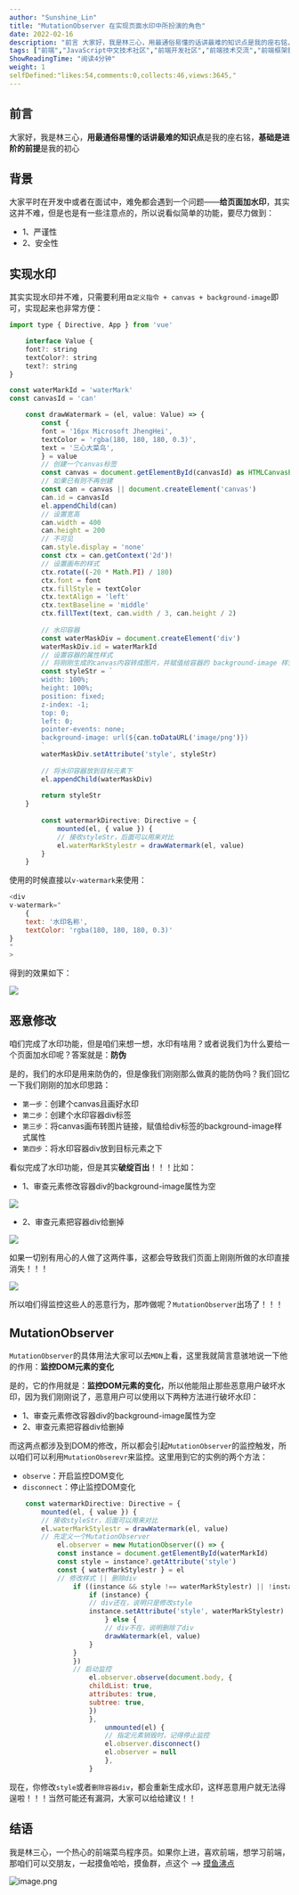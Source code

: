 ```yaml
---
author: "Sunshine_Lin"
title: "MutationObserver 在实现页面水印中所扮演的角色"
date: 2022-02-16
description: "前言 大家好，我是林三心，用最通俗易懂的话讲最难的知识点是我的座右铭，基础是进阶的前提是我的初心 背景 大家平时在开发中或者在面试中，难免都会遇到一个问题——给页面加水印，其实这并不难，但是也是有一些"
tags: ["前端","JavaScript中文技术社区","前端开发社区","前端技术交流","前端框架教程","JavaScript 学习资源","CSS 技巧与最佳实践","HTML5 最新动态","前端工程师职业发展","开源前端项目","前端技术趋势"]
ShowReadingTime: "阅读4分钟"
weight: 1
selfDefined:"likes:54,comments:0,collects:46,views:3645,"
---
```

前言
--

大家好，我是林三心，**用最通俗易懂的话讲最难的知识点**是我的座右铭，**基础是进阶的前提**是我的初心

背景
--

大家平时在开发中或者在面试中，难免都会遇到一个问题——**给页面加水印**，其实这并不难，但是也是有一些注意点的，所以说看似简单的功能，要尽力做到：

*   1、严谨性
*   2、安全性

实现水印
----

其实实现水印并不难，只需要利用`自定义指令 + canvas + background-image`即可，实现起来也非常方便：

```js
import type { Directive, App } from 'vue'

    interface Value {
    font?: string
    textColor?: string
    text?: string
}

const waterMarkId = 'waterMark'
const canvasId = 'can'

    const drawWatermark = (el, value: Value) => {
        const {
        font = '16px Microsoft JhengHei',
        textColor = 'rgba(180, 180, 180, 0.3)',
        text = '三心大菜鸟',
        } = value
        // 创建一个canvas标签
        const canvas = document.getElementById(canvasId) as HTMLCanvasElement
        // 如果已有则不再创建
        const can = canvas || document.createElement('canvas')
        can.id = canvasId
        el.appendChild(can)
        // 设置宽高
        can.width = 400
        can.height = 200
        // 不可见
        can.style.display = 'none'
        const ctx = can.getContext('2d')!
        // 设置画布的样式
        ctx.rotate((-20 * Math.PI) / 180)
        ctx.font = font
        ctx.fillStyle = textColor
        ctx.textAlign = 'left'
        ctx.textBaseline = 'middle'
        ctx.fillText(text, can.width / 3, can.height / 2)
        
        // 水印容器
        const waterMaskDiv = document.createElement('div')
        waterMaskDiv.id = waterMarkId
        // 设置容器的属性样式
        // 将刚刚生成的canvas内容转成图片，并赋值给容器的 background-image 样式
        const styleStr = `
        width: 100%;
        height: 100%;
        position: fixed;
        z-index: -1;
        top: 0;
        left: 0;
        pointer-events: none;
        background-image: url(${can.toDataURL('image/png')})
        `
        waterMaskDiv.setAttribute('style', styleStr)
        
        // 将水印容器放到目标元素下
        el.appendChild(waterMaskDiv)
        
        return styleStr
    }
    
        const watermarkDirective: Directive = {
            mounted(el, { value }) {
            // 接收styleStr，后面可以用来对比
            el.waterMarkStylestr = drawWatermark(el, value)
        }
    }
```

使用的时候直接以`v-watermark`来使用：

```js
<div
v-watermark="
    {
    text: '水印名称',
    textColor: 'rgba(180, 180, 180, 0.3)'
}
"
>
```

得到的效果如下：

![](/images/jueJin/b7ee2ac64e8343d.png)

恶意修改
----

咱们完成了水印功能，但是咱们来想一想，水印有啥用？或者说我们为什么要给一个页面加水印呢？答案就是：**防伪**

是的，我们的水印是用来防伪的，但是像我们刚刚那么做真的能防伪吗？我们回忆一下我们刚刚的加水印思路：

*   `第一步`：创建个canvas且画好水印
*   `第二步`：创建个水印容器div标签
*   `第三步`：将canvas画布转图片链接，赋值给div标签的background-image样式属性
*   `第四步`：将水印容器div放到目标元素之下

看似完成了水印功能，但是其实**破绽百出**！！！比如：

*   1、审查元素修改容器div的background-image属性为空

![](/images/jueJin/e2a7892e4185413.png)

*   2、审查元素把容器div给删掉

![](/images/jueJin/76421c3cc85745a.png)

如果一切别有用心的人做了这两件事，这都会导致我们页面上刚刚所做的水印直接消失！！！

![](/images/jueJin/f0551fedb2de4df.png)

所以咱们得监控这些人的恶意行为，那咋做呢？`MutationObserver`出场了！！！

MutationObserver
----------------

`MutationObserver`的具体用法大家可以去`MDN`上看，这里我就简言意骇地说一下他的作用：**监控DOM元素的变化**

是的，它的作用就是：**监控DOM元素的变化**，所以他能阻止那些恶意用户破坏水印，因为我们刚刚说了，恶意用户可以使用以下两种方法进行破坏水印：

*   1、审查元素修改容器div的background-image属性为空
*   2、审查元素把容器div给删掉

而这两点都涉及到DOM的修改，所以都会引起`MutationObserver`的监控触发，所以咱们可以利用`MutationObserevr`来监控。这里用到它的实例的两个方法：

*   `observe`：开启监控DOM变化
*   `disconnect`：停止监控DOM变化

```js
    const watermarkDirective: Directive = {
        mounted(el, { value }) {
        // 接收styleStr，后面可以用来对比
        el.waterMarkStylestr = drawWatermark(el, value)
        // 先定义一个MutationObserver
            el.observer = new MutationObserver(() => {
            const instance = document.getElementById(waterMarkId)
            const style = instance?.getAttribute('style')
            const { waterMarkStylestr } = el
            // 修改样式 || 删除div
                if ((instance && style !== waterMarkStylestr) || !instance) {
                    if (instance) {
                    // div还在，说明只是修改style
                    instance.setAttribute('style', waterMarkStylestr)
                        } else {
                        // div不在，说明删除了div
                        drawWatermark(el, value)
                    }
                }
                })
                // 启动监控
                    el.observer.observe(document.body, {
                    childList: true,
                    attributes: true,
                    subtree: true,
                    })
                    },
                        unmounted(el) {
                        // 指定元素销毁时，记得停止监控
                        el.observer.disconnect()
                        el.observer = null
                        },
                    }
```

现在，你修改`style`或者`删除容器div`，都会重新生成水印，这样恶意用户就无法得逞啦！！！当然可能还有漏洞，大家可以给给建议！！

结语
--

我是林三心，一个热心的前端菜鸟程序员。如果你上进，喜欢前端，想学习前端，那咱们可以交朋友，一起摸鱼哈哈，摸鱼群，点这个 --> [摸鱼沸点](https://juejin.cn/pin/7035153948126216206 "https://juejin.cn/pin/7035153948126216206")

![image.png](/images/jueJin/80e2d6e382de45e.png)